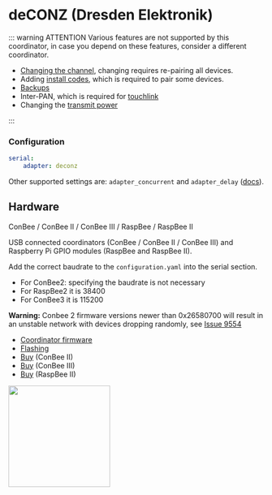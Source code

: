 # deCONZ (Dresden Elektronik)

::: warning ATTENTION
Various features are not supported by this coordinator, in case you depend on these features, consider a different coordinator.

- [Changing the channel](../configuration/zigbee-network.md#changing-the-zigbee-channel), changing requires re-pairing all devices.
- Adding [install codes](../../guide/usage/mqtt_topics_and_messages.md#zigbee2mqttbridgerequestinstall_codeadd), which is required to pair some devices.
- [Backups](../../guide/usage/mqtt_topics_and_messages.md#zigbee2mqttbridgerequestbackup)
- Inter-PAN, which is required for [touchlink](../../guide/usage/touchlink.md)
- Changing the [transmit power](../../guide/configuration/adapter-settings.md)

:::

### Configuration

```yaml
serial:
    adapter: deconz
```

Other supported settings are: `adapter_concurrent` and `adapter_delay` ([docs](../configuration/adapter-settings.md)).

## Hardware

ConBee / ConBee II / ConBee III / RaspBee / RaspBee II

USB connected coordinators (ConBee / ConBee II / ConBee III) and Raspberry Pi GPIO modules (RaspBee and RaspBee II).

Add the correct baudrate to the `configuration.yaml` into the serial section.

- For ConBee2: specifying the baudrate is not necessary
- For RaspBee2 it is 38400
- For ConBee3 it is 115200

**Warning:** Conbee 2 firmware versions newer than 0x26580700 will result in an unstable network with devices dropping randomly, see [Issue 9554](https://github.com/Koenkk/zigbee2mqtt/issues/9554)

- [Coordinator firmware](https://deconz.dresden-elektronik.de/deconz-firmware/)
- [Flashing](https://github.com/dresden-elektronik/deconz-rest-plugin/wiki/Update-deCONZ-manually)
- [Buy](https://phoscon.de/conbee2#buy) (ConBee II)
- [Buy](https://phoscon.de/conbee3#buy) (ConBee III)
- [Buy](https://phoscon.de/raspbee2#buy) (RaspBee II)

<img src="../../images/conbee.jpg" width="200" />
